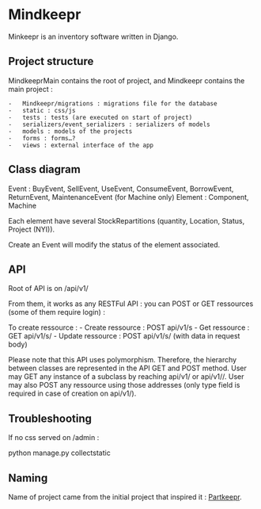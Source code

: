 # Mindkeepr

Minkeepr is an inventory software written in Django.


## Project structure

MindkeeprMain contains the root of project, and Mindkeepr contains
the main project :

    -   Mindkeepr/migrations : migrations file for the database
    -   static : css/js
    -   tests : tests (are executed on start of project)
    -   serializers/event_serializers : serializers of models
    -   models : models of the projects
    -   forms : forms…?
    -   views : external interface of the app

## Class diagram

Event : BuyEvent, SellEvent, UseEvent, ConsumeEvent, BorrowEvent, ReturnEvent, MaintenanceEvent (for Machine only)
Element  : Component, Machine

Each element have several StockRepartitions (quantity, Location, Status, Project (NYI)).

Create an Event will modify the status of the element associated.

## API

Root of API is on /api/v1/

From them, it works as any RESTFul API : you can POST or GET ressources (some of them require login) :

To create ressource :
    - Create ressource : POST api/v1/<ressource>s
    - Get ressource : GET api/v1/<ressource>s/<id>
    - Update ressource : POST api/v1/<ressource>s/<id> (with data in request body)

Please note that this API uses polymorphism. Therefore, the hierarchy between classes are represented in the API GET and POST method. User may GET any instance of a subclass by reaching api/v1/<rootressource> or api/v1/<rootressource>/<id>. User may also POST any ressource using those addresses (only type field is required in case of creation on api/v1/<rootressource>).

## Troubleshooting

If no css served on /admin :

python manage.py collectstatic

## Naming

Name of project came from the initial project that inspired it : [Partkeepr](https://partkeepr.org/).
